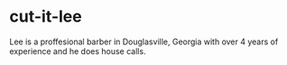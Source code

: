 # cut-it-lee
Lee is a proffesional barber in Douglasville, Georgia with over 4 years of experience and he does house calls.
